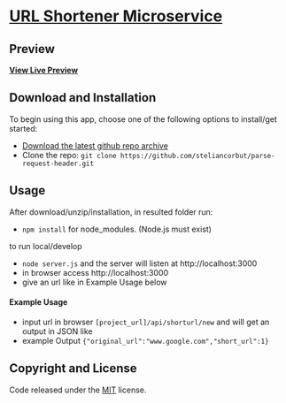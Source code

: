 # [URL Shortener Microservice](https://github.com/steliancorbut/URL-Shortener-Microservice/)

## Preview

**[View Live Preview](https://buttered-tea.glitch.me/)**

## Download and Installation

To begin using this app, choose one of the following options to install/get started:
* [Download the latest github repo archive](https://github.com/steliancorbut/parse-request-header)
* Clone the repo: `git clone https://github.com/steliancorbut/parse-request-header.git`

## Usage

After download/unzip/installation, in resulted folder run:
- `npm install` for node_modules. (Node.js must exist)

to run local/develop
- `node server.js` and the server will listen at http://localhost:3000
- in browser access http://localhost:3000 
- give an url like in Example Usage below

#### Example Usage

- input url in browser `[project_url]/api/shorturl/new` and will get an output in JSON like 
- example Output `{"original_url":"www.google.com","short_url":1}` 

## Copyright and License

Code released under the [MIT](https://github.com/steliancorbut/URL-Shortener-Microservice/blob/master/LICENSE) license.
